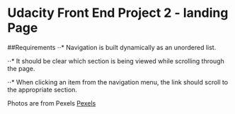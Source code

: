 # Udacity Front End Project 2 - landing Page

##Requirements
⋅⋅\* Navigation is built dynamically as an unordered list.

⋅⋅\* It should be clear which section is being viewed while scrolling through the page.

⋅⋅\* When clicking an item from the navigation menu, the link should scroll to the appropriate section.

Photos are from Pexels
[Pexels](https://www.pexels.com/)
